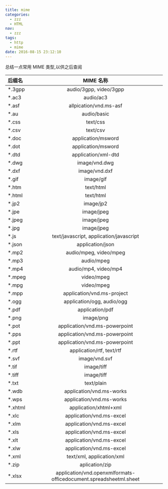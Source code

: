 ```yaml
---
title: mime
categories:
  - zzz
  - HTML
nav:
  - zzz
tags:
  - http
  - mime
date: 2016-08-15 23:12:10
---
```


总结一点常用 MIME 类型,以供之后查阅

<!-- more -->

| 后缀名   |                             MIME 名称                             |
| :------- | :---------------------------------------------------------------: |
| \*.3gpp  |                      audio/3gpp, video/3gpp                       |
| \*.ac3   |                             audio/ac3                             |
| \*.asf   |                      allpication/vnd.ms-asf                       |
| \*.au    |                            audio/basic                            |
| \*.css   |                             text/css                              |
| \*.csv   |                             text/csv                              |
| \*.doc   |                        application/msword                         |
| \*.dot   |                        application/msword                         |
| \*.dtd   |                        application/xml-dtd                        |
| \*.dwg   |                           image/vnd.dwg                           |
| \*.dxf   |                           image/vnd.dxf                           |
| \*.gif   |                             image/gif                             |
| \*.htm   |                             text/html                             |
| \*.html  |                             text/html                             |
| \*.jp2   |                             image/jp2                             |
| \*.jpe   |                            image/jpeg                             |
| \*.jpeg  |                            image/jpeg                             |
| \*.jpg   |                            image/jpeg                             |
| \*.js    |              text/javascript, application/javascript              |
| \*.json  |                         application/json                          |
| \*.mp2   |                      audio/mpeg, video/mpeg                       |
| \*.mp3   |                            audio/mpeg                             |
| \*.mp4   |                       audio/mp4, video/mp4                        |
| \*.mpeg  |                            video/mpeg                             |
| \*.mpg   |                            video/mpeg                             |
| \*.mpp   |                    application/vnd.ms-project                     |
| \*.ogg   |                    application/ogg, audio/ogg                     |
| \*.pdf   |                          application/pdf                          |
| \*.png   |                             image/png                             |
| \*.pot   |                   application/vnd.ms-powerpoint                   |
| \*.pps   |                   application/vnd.ms-powerpoint                   |
| \*.ppt   |                   application/vnd.ms-powerpoint                   |
| \*.rtf   |                     application/rtf, text/rtf                     |
| \*.svf   |                           image/vnd.svf                           |
| \*.tif   |                            image/tiff                             |
| \*.tiff  |                            image/tiff                             |
| \*.txt   |                            text/plain                             |
| \*.wdb   |                     application/vnd.ms-works                      |
| \*.wps   |                     application/vnd.ms-works                      |
| \*.xhtml |                       application/xhtml+xml                       |
| \*.xlc   |                     application/vnd.ms-excel                      |
| \*.xlm   |                     application/vnd.ms-excel                      |
| \*.xls   |                     application/vnd.ms-excel                      |
| \*.xlt   |                     application/vnd.ms-excel                      |
| \*.xlw   |                     application/vnd.ms-excel                      |
| \*.xml   |                     text/xml, application/xml                     |
| \*.zip   |                          aplication/zip                           |
| \*.xlsx  | application/vnd.openxmlformats-officedocument.spreadsheetml.sheet |

